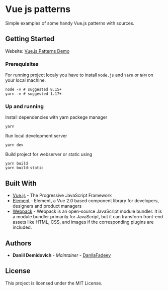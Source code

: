 # Vue js patterns

Simple examples of some handy Vue.js patterns with sources.

## Getting Started

Website: [Vue.js Patterns Demo](https://danilafadeev.github.io/vue-js-patterns/#/)

### Prerequisites

For running project localy you have to install `Node.js` and `Yarn` or `NPM` on your local machine. 

```
node -v # suggested 8.15+
yarn -v # suggested 1.17+
```

### Up and running

Install dependencies with yarn packege manager

```
yarn
```

Run local development server

```
yarn dev
```

Build project for webserver or static using

```
yarn build
yarn build:static
```


## Built With

* [Vue.js](https://vuejs.org/v2/guide/) - The Progressive JavaScript Framework
* [Element](https://element.eleme.io/#/en-US/component/installation) - Element, a Vue 2.0 based component library for developers, designers and product managers
* [Webpack](https://webpack.js.org/guides/getting-started/) - Webpack is an open-source JavaScript module bundler. It is a module bundler primarily for JavaScript, but it can transform front-end assets like HTML, CSS, and images if the corresponding plugins are included. 

## Authors

* **Daniil Demidovich** - *Maintainer* - [DanilaFadeev](https://github.com/DanilaFadeev)

## License

This project is licensed under the MIT License.
